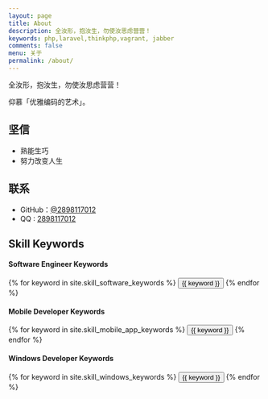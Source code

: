```yaml
---
layout: page
title: About
description: 全汝形，抱汝生，勿使汝思虑营营！
keywords: php,laravel,thinkphp,vagrant, jabber
comments: false
menu: 关于
permalink: /about/
---
```


全汝形，抱汝生，勿使汝思虑营营！

仰慕「优雅编码的艺术」。

## 坚信

* 熟能生巧
* 努力改变人生

## 联系

* GitHub：[@2898117012](https://github.com/2898117012)
* QQ : [2898117012](http://user.qzone.qq.com/2898117012)

## Skill Keywords

#### Software Engineer Keywords
<div class="btn-inline">
    {% for keyword in site.skill_software_keywords %}
    <button class="btn btn-outline" type="button">{{ keyword }}</button>
    {% endfor %}
</div>

#### Mobile Developer Keywords
<div class="btn-inline">
    {% for keyword in site.skill_mobile_app_keywords %}
    <button class="btn btn-outline" type="button">{{ keyword }}</button>
    {% endfor %}
</div>

#### Windows Developer Keywords
<div class="btn-inline">
    {% for keyword in site.skill_windows_keywords %}
    <button class="btn btn-outline" type="button">{{ keyword }}</button>
    {% endfor %}
</div>
